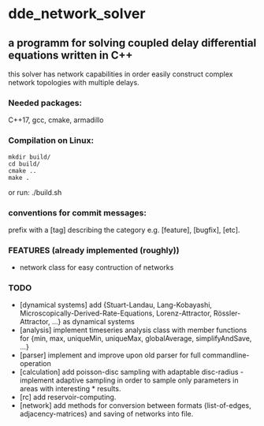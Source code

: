 # dde_network_solver 
## a programm for solving coupled delay differential equations written in C++

this solver has network capabilities in order easily construct complex network topologies with multiple delays.

### Needed packages: 
C++17, gcc, cmake, armadillo

### Compilation on Linux:
    mkdir build/
    cd build/
    cmake ..
    make .
or run:
    ./build.sh

### conventions for commit messages:
prefix with a [tag] describing the category e.g. [feature], [bugfix], [etc]. 

### FEATURES (already implemented (roughly))
* network class for easy contruction of networks

### TODO

* [dynamical systems] add {Stuart-Landau, Lang-Kobayashi, Microscopically-Derived-Rate-Equations, Lorenz-Attractor, Rössler-Attractor, ...} as dynamical systems
* [analysis] implement timeseries analysis class with member functions for {min, max, uniqueMin, uniqueMax, globalAverage, simplifyAndSave, ...}
* [parser] implement and improve upon old parser for full commandline-operation
* [calculation] add poisson-disc sampling with adaptable disc-radius - implement adaptive sampling in order to sample only parameters in areas with interesting * results. 
* [rc] add reservoir-computing.
* [network] add methods for conversion between formats {list-of-edges, adjacency-matrices} and saving of networks into file.